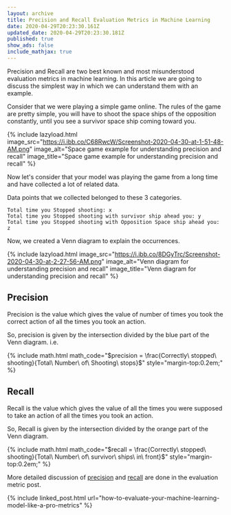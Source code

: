 ```yaml
---
layout: archive
title: Precision and Recall Evaluation Metrics in Machine Learning
date: 2020-04-29T20:23:30.161Z
updated_date: 2020-04-29T20:23:30.181Z
published: true
show_ads: false
include_mathjax: true
---
```

Precision and Recall are two best known and most misunderstood evaluation metrics in machine learning. In this article we are going to discuss the simplest way in which we can understand them with an example.

Consider that we were playing a simple game online. The rules of the game are pretty simple, you will have to shoot the space ships of the opposition constantly, until you see a survivor space ship coming toward you.

{% include lazyload.html image_src="https://i.ibb.co/C68RwcW/Screenshot-2020-04-30-at-1-51-48-AM.png" image_alt="Space game example for understanding precision and recall" image_title="Space game example for understanding precision and recall" %}

Now let's consider that your model was playing the game from a long time and have collected a lot of related data.

Data points that we collected belonged to these 3 categories.

```
Total time you Stopped shooting: x
Total time you Stopped shooting with survivor ship ahead you: y
Total time you Stopped shooting with Opposition Space ship ahead you: z
```

Now, we created a Venn diagram to explain the occurrences.

{% include lazyload.html image_src="https://i.ibb.co/8DGyTrc/Screenshot-2020-04-30-at-2-27-56-AM.png" image_alt="Venn diagram for understanding precision and recall" image_title="Venn diagram for understanding precision and recall" %}

## Precision

Precision is the value which gives the value of number of times you took the correct action of all the times you took an action.

So, precision is given by the intersection divided by the blue part of the Venn diagram. i.e.

{% include math.html math_code="$precision = \frac{Correctly\ stopped\ shooting}{Total\ Number\ of\ Shooting\ stops}$" style="margin-top:0.2em;" %}

## Recall

Recall is the value which gives the value of all the times you were supposed to take an action of all the times you took an action.

So, Recall is given by the intersection divided by the orange part of the Venn diagram.

{% include math.html math_code="$recall = \frac{Correctly\ stopped\ shooting}{Total\ Number\ of\ survivor\ ships\ in\ front}$" style="margin-top:0.2em;" %}

More detailed discussion of [precision](https://ranvir.xyz/blog/how-to-evaluate-your-machine-learning-model-like-a-pro-metrics/#precision) and [recall](https://ranvir.xyz/blog/how-to-evaluate-your-machine-learning-model-like-a-pro-metrics/#recall) are done in the evaluation metric post.

{% include linked_post.html url="how-to-evaluate-your-machine-learning-model-like-a-pro-metrics" %}